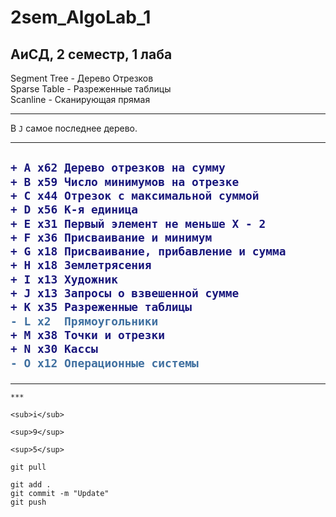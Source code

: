 # 2sem_AlgoLab_1

## АиСД, 2 семестр, 1 лаба 
Segment Tree  - Дерево Отрезков\
Sparse Table  - Разреженные таблицы\
Scanline      - Cканирующая прямая

---
В `J` самое последнее дерево.

---
<h2>
  
```diff
+ A x62	Дерево отрезков на сумму
+ B x59	Число минимумов на отрезке
+ C x44	Отрезок с максимальной суммой
+ D x56	K-я единица
+ E x31	Первый элемент не меньше X - 2
+ F x36	Присваивание и минимум
+ G x18	Присваивание, прибавление и сумма
+ H x18	Землетрясения
+ I x13	Художник
+ J x13	Запросы о взвешенной сумме
+ K x35	Разреженные таблицы
- L x2	Прямоугольники
+ M x38	Точки и отрезки
+ N x30	Кассы
- O x12	Операционные системы
```
  
</h2>

---
```
***
```
```
<sub>i</sub>
```
```
<sup>9</sup>
```
```
<sup>5</sup>
```
```
git pull
```
```
git add .
git commit -m "Update"
git push
```
